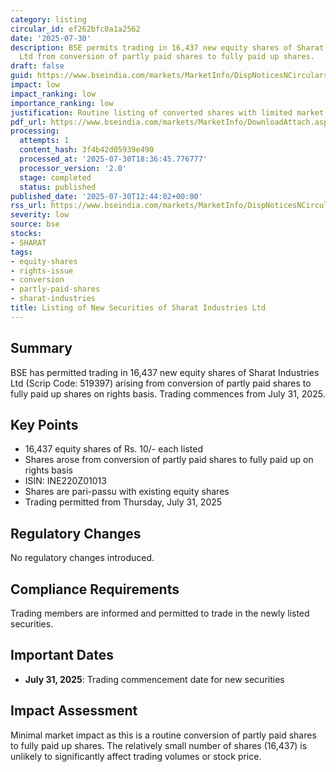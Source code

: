 ```yaml
---
category: listing
circular_id: ef262bfc0a1a2562
date: '2025-07-30'
description: BSE permits trading in 16,437 new equity shares of Sharat Industries
  Ltd from conversion of partly paid shares to fully paid up shares.
draft: false
guid: https://www.bseindia.com/markets/MarketInfo/DispNoticesNCirculars.aspx?Noticeid={C6CC0DC5-B850-4DDB-AF50-798CEAD66AE4}&noticeno=20250730-38&dt=07/30/2025&icount=38&totcount=59&flag=0
impact: low
impact_ranking: low
importance_ranking: low
justification: Routine listing of converted shares with limited market impact
pdf_url: https://www.bseindia.com/markets/MarketInfo/DownloadAttach.aspx?id=20250730-38&attachedId=
processing:
  attempts: 1
  content_hash: 3f4b42d05939e490
  processed_at: '2025-07-30T18:36:45.776777'
  processor_version: '2.0'
  stage: completed
  status: published
published_date: '2025-07-30T12:44:02+00:00'
rss_url: https://www.bseindia.com/markets/MarketInfo/DispNoticesNCirculars.aspx?Noticeid={C6CC0DC5-B850-4DDB-AF50-798CEAD66AE4}&noticeno=20250730-38&dt=07/30/2025&icount=38&totcount=59&flag=0
severity: low
source: bse
stocks:
- SHARAT
tags:
- equity-shares
- rights-issue
- conversion
- partly-paid-shares
- sharat-industries
title: Listing of New Securities of Sharat Industries Ltd
---
```


## Summary

BSE has permitted trading in 16,437 new equity shares of Sharat Industries Ltd (Scrip Code: 519397) arising from conversion of partly paid shares to fully paid up shares on rights basis. Trading commences from July 31, 2025.

## Key Points

- 16,437 equity shares of Rs. 10/- each listed
- Shares arose from conversion of partly paid shares to fully paid up on rights basis
- ISIN: INE220Z01013
- Shares are pari-passu with existing equity shares
- Trading permitted from Thursday, July 31, 2025

## Regulatory Changes

No regulatory changes introduced.

## Compliance Requirements

Trading members are informed and permitted to trade in the newly listed securities.

## Important Dates

- **July 31, 2025**: Trading commencement date for new securities

## Impact Assessment

Minimal market impact as this is a routine conversion of partly paid shares to fully paid up shares. The relatively small number of shares (16,437) is unlikely to significantly affect trading volumes or stock price.